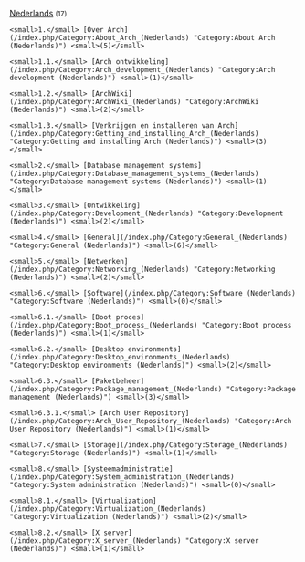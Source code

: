 [Nederlands](/index.php/Category:Nederlands "Category:Nederlands") <small>(17)</small>

	<small>1.</small> [Over Arch](/index.php/Category:About_Arch_(Nederlands) "Category:About Arch (Nederlands)") <small>(5)</small>

	<small>1.1.</small> [Arch ontwikkeling](/index.php/Category:Arch_development_(Nederlands) "Category:Arch development (Nederlands)") <small>(1)</small>

	<small>1.2.</small> [ArchWiki](/index.php/Category:ArchWiki_(Nederlands) "Category:ArchWiki (Nederlands)") <small>(2)</small>

	<small>1.3.</small> [Verkrijgen en installeren van Arch](/index.php/Category:Getting_and_installing_Arch_(Nederlands) "Category:Getting and installing Arch (Nederlands)") <small>(3)</small>

	<small>2.</small> [Database management systems](/index.php/Category:Database_management_systems_(Nederlands) "Category:Database management systems (Nederlands)") <small>(1)</small>

	<small>3.</small> [Ontwikkeling](/index.php/Category:Development_(Nederlands) "Category:Development (Nederlands)") <small>(2)</small>

	<small>4.</small> [General](/index.php/Category:General_(Nederlands) "Category:General (Nederlands)") <small>(6)</small>

	<small>5.</small> [Netwerken](/index.php/Category:Networking_(Nederlands) "Category:Networking (Nederlands)") <small>(2)</small>

	<small>6.</small> [Software](/index.php/Category:Software_(Nederlands) "Category:Software (Nederlands)") <small>(0)</small>

	<small>6.1.</small> [Boot proces](/index.php/Category:Boot_process_(Nederlands) "Category:Boot process (Nederlands)") <small>(1)</small>

	<small>6.2.</small> [Desktop environments](/index.php/Category:Desktop_environments_(Nederlands) "Category:Desktop environments (Nederlands)") <small>(2)</small>

	<small>6.3.</small> [Paketbeheer](/index.php/Category:Package_management_(Nederlands) "Category:Package management (Nederlands)") <small>(3)</small>

	<small>6.3.1.</small> [Arch User Repository](/index.php/Category:Arch_User_Repository_(Nederlands) "Category:Arch User Repository (Nederlands)") <small>(1)</small>

	<small>7.</small> [Storage](/index.php/Category:Storage_(Nederlands) "Category:Storage (Nederlands)") <small>(1)</small>

	<small>8.</small> [Systeemadministratie](/index.php/Category:System_administration_(Nederlands) "Category:System administration (Nederlands)") <small>(0)</small>

	<small>8.1.</small> [Virtualization](/index.php/Category:Virtualization_(Nederlands) "Category:Virtualization (Nederlands)") <small>(2)</small>

	<small>8.2.</small> [X server](/index.php/Category:X_server_(Nederlands) "Category:X server (Nederlands)") <small>(1)</small>